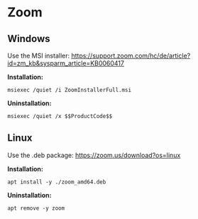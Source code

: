 # Zoom

## Windows
Use the MSI installer: https://support.zoom.com/hc/de/article?id=zm_kb&sysparm_article=KB0060417

**Installation:**
```
msiexec /quiet /i ZoomInstallerFull.msi
```

**Uninstallation:**
```
msiexec /quiet /x $$ProductCode$$
```

## Linux
Use the .deb package: https://zoom.us/download?os=linux

**Installation:**
```
apt install -y ./zoom_amd64.deb
```

**Uninstallation:**
```
apt remove -y zoom
```
